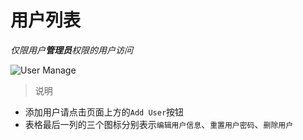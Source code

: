 # 用户列表

*仅限用户**管理员**权限的用户访问*

![User Manage](_media/user_manage.png)

> 说明

- 添加用户请点击页面上方的`Add User`按钮
- 表格最后一列的三个图标分别表示`编辑用户信息`、`重置用户密码`、`删除用户`